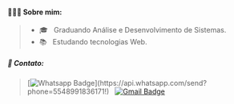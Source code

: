 

<h4> 👨🏻‍💻 Sobre mim: </h4>

> - 🎓 &nbsp; Graduando Análise e Desenvolvimento de Sistemas. <br/>
> - 📚 &nbsp; Estudando tecnologias Web.


<h5> 📧 Contato: </h5>

> [![Whatsapp Badge](https://img.shields.io/badge/-Whatsapp-4CA143?style=flat-square&labelColor=4CA143&logo=whatsapp&logoColor=white&link=https://api.whatsapp.com/send?phone=5548991836171!)](https://api.whatsapp.com/send?phone=5548991836171!)
&nbsp;
> [![Gmail Badge](https://img.shields.io/badge/-Gmail-c14438?style=flat-square&logo=Gmail&logoColor=white&link=mailto:matttalves@gmail.com)](mailto:matttalves@gmail.com)

